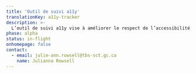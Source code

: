 ```yaml
---
title: 'Outil de suivi a11y'
translationKey: a11y-tracker
description: >-
  L’outil de suivi a11y vise à améliorer le respect de l’accessibilité au SNC en collectant et en présentant des données sur la performance des équipes de produits à ce sujet et en produisant des compte-rendus sur leur amélioration au fil du temps.
phase: alpha
status: in-flight
onhomepage: false
contact:
  - email: julie-ann.rowsell@tbs-sct.gc.ca
    name: Julianna Rowsell
---
```

